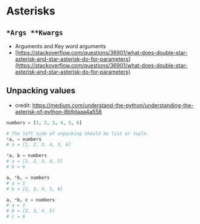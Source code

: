 # Asterisks 


## `*Args **Kwargs`

- Arguments and Key word arguments 
- [https://stackoverflow.com/questions/36901/what-does-double-star-asterisk-and-star-asterisk-do-for-parameters](https://stackoverflow.com/questions/36901/what-does-double-star-asterisk-and-star-asterisk-do-for-parameters) 


## Unpacking values 

- credit: https://medium.com/understand-the-python/understanding-the-asterisk-of-python-8b9daaa4a558


```py
numbers = [1, 2, 3, 4, 5, 6]

# The left side of unpacking should be list or tuple.
*a, = numbers
# a = [1, 2, 3, 4, 5, 6]

*a, b = numbers
# a = [1, 2, 3, 4, 5]
# b = 6

a, *b, = numbers
# a = 1 
# b = [2, 3, 4, 5, 6]

a, *b, c = numbers
# a = 1
# b = [2, 3, 4, 5]
# c = 6
```
